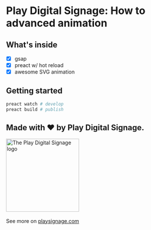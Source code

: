 # Play Digital Signage: How to advanced animation

## What's inside
- [x] gsap
- [x] preact w/ hot reload
- [x] awesome SVG animation

## Getting started
```bash
preact watch # develop
preact build # publish
```


## Made with ❤️ by Play Digital Signage.
<a href="https://playsignage.com"><img src="https://user-images.githubusercontent.com/1515742/27834241-81a47558-60d6-11e7-9fdf-f4b2c2bcb5ab.png" alt="The Play Digital Signage logo" style="width:200px;"/></a><br/><br/>
See more on [playsignage.com](http://playsignage.com)
